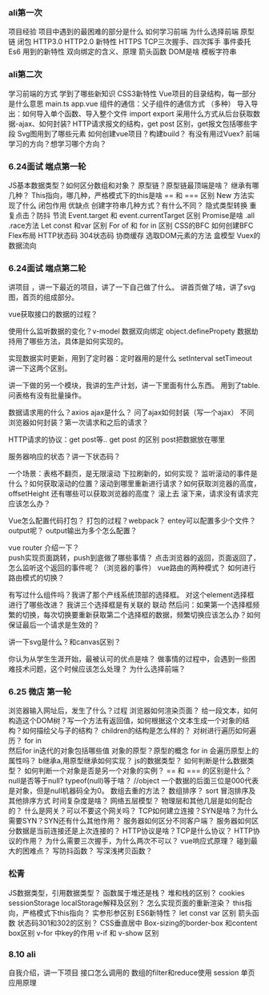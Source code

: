 ### ali第一次
  项目经验
  项目中遇到的最困难的部分是什么
  如何学习前端
  为什么选择前端
  原型链
  闭包
  HTTP3.0 HTTP2.0 新特性
  HTTPS
  TCP三次握手、四次挥手
  事件委托
  Es6 用到的新特性
  双向绑定的含义、原理
  箭头函数
  DOM是啥
  模板字符串

### ali第二次
  学习前端的方式
  学到了哪些新知识
  CSS3新特性
  Vue项目的目录结构，每一部分是什么意思 main.ts app.vue
  组件的通信：父子组件的通信方式 （多种）
  导入导出：如何导入单个函数、导入整个文件 import  export
  采用什么方式从后台获取数据-ajax、如何封装?
  HTTP请求报文的结构，get post 区别，get报文包括哪些字段
  Svg图用到了哪些元素
  如何创建vue项目？构建build？
  有没有用过Vuex?
  前端学习的方向？想学习哪个方向？

### 6.24面试 端点第一轮
  JS基本数据类型？如何区分数组和对象？
  原型链？原型链最顶端是啥？
  继承有哪几种？
  This指向，哪几种，严格模式下的this是啥
  == 和 === 区别 
  New 方法实现了什么
  闭包作用 优缺点
  创建字符串几种方式？有什么不同？
  隐式类型转换
  重复点击？防抖 节流
  Event.target 和 event.currentTarget 区别
  Promise是啥 .all .race方法
  Let  const 和var 区别
  For of 和 for in 区别
  CSS的BFC 如何创建BFC 
  Flex布局
  HTTP状态码
  304状态码
  协商缓存
  选取DOM元素的方法
  盒模型
  Vuex的数据流向 

### 6.24面试 端点第二轮
  讲项目 ，讲一下最近的项目，讲了一下自己做了什么。
  讲首页做了啥，讲了svg图，首页的组成部分。

  vue获取接口的数据的过程？

  使用什么监听数据的变化？v-model 数据双向绑定 object.definePropety 数据劫持用了哪些方法，具体是如何实现的。

  实现数据实时更新，用到了定时器：定时器用的是什么 setInterval setTimeout 讲一下这两个区别。 

  讲一下做的另一个模块，我讲的生产计划，讲一下里面有什么东西。
  用到了table. 问表格有没有批量操作。

  数据请求用的什么？axios 
  ajax是什么？ 问了ajax如何封装（写一个ajax）
  不同浏览器如何封装？第一次请求和之后的请求？

  HTTP请求的协议：get post等..  get post 的区别  post把数据放在哪里

  服务器响应的状态？讲一下状态码？

  一个场景：表格不翻页，是无限滚动 下拉刷新的，如何实现？
  监听滚动的事件是什么？如何获取滚动的位置？滚动到哪里重新进行请求？如何获取浏览器的高度，offsetHeight 还有哪些可以获取浏览器的高度？
  滚上去 滚下来，请求没有请求完 应该怎么办？

  Vue怎么配置代码打包？ 打包的过程？webpack？
  entey可以配置多少个文件？output呢？ output输出为多个怎么配置？

  vue router 介绍一下？  
  push实现页面跳转，push到底做了哪些事情？ 点击浏览器的返回，页面返回了，怎么监听这个返回的事件呢？（浏览器的事件）
  vue路由的两种模式？ 如何进行路由模式的切换？

  有写过什么组件吗？我讲了那个产线系统顶部的选择框。
  对这个element选择框进行了哪些改进？ 我讲三个选择框是有关联的 联动
  然后问：如果第一个选择框频繁的切换，每次切换要重新获取第二个选择框的数据，频繁切换应该怎么办？如何保证最后一个请求是生效的？

  讲一下svg是什么？和canvas区别？

  你认为从学生生涯开始，最被认可的优点是啥？
  做事情的过程中，会遇到一些困难技术问题，这个时候应该怎么处理？
  为什么选择前端？

### 6.25 微店 第一轮
  浏览器输入网址后，发生了什么？过程
  浏览器如何渲染页面？ 
  给一段文本，如何构造这个DOM树？写一个方法有返回值，如何根据这个文本生成一个对象的结构？如何描绘父与子的结构？
  children的结构是怎么样的？
  对树进行遍历如何遍历？ for  in  
  然后for in迭代的对象包括哪些值
  对象的原型？原型的概念 for in 会遍历原型上的属性吗？
  b继承a,用原型继承如何实现？
  js的数据类型？
  如何判断是什么数据类型？ 如何判断一个对象是否是另一个对象的实例？
  == 和 === 的区别是什么？ null是否等于null? typeof(null)等于啥？ //object
     一个数据的后面三位是000代表是对象，但是null机器码全为0。
  数组去重的方法？
  数组排序？ sort 冒泡排序及其他排序方式  时间复杂度是啥？ 
  网络五层模型？ 物理层和其他几层是如何配合的？
  什么是网关？可以不要这个网关吗？
  TCP如何建立连接？SYN是啥？为什么需要SYN？SYN还有什么其他作用？
  服务器如何区分不同客户端？ 服务器如何区分数据是当前连接还是上次连接的？
  HTTP协议是啥？TCP是什么协议？ HTTP协议的作用？
  为什么需要三次握手，为什么两次不可以？
  vue响应式原理？
  碰到最大的困难点？
  写防抖函数？ 写深浅拷贝函数？

### 松青
  JS数据类型，引用数据类型？
  函数属于堆还是栈？ 
  堆和栈的区别？
  cookies sessionStorage localStorage解释及区别？
  怎么实现页面的重新渲染？
  this指向，严格模式下this指向？
  实参形参区别
  ES6新特性？
  let const var 区别
  箭头函数
  状态码301和302的区别？
  CSS垂直居中
  Box-sizing的border-box 和content box区别
  v-for 中key的作用
  v-if 和 v-show 区别

### 8.10 ali
自我介绍，讲一下项目
接口怎么调用的
数组的filter和reduce使用
session
单页应用原理